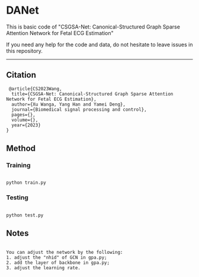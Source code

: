 # DANet
  This is basic code of "CSGSA-Net: Canonical-Structured Graph Sparse Attention Network for Fetal ECG Estimation"
  
  If you need any help for the code and data, do not hesitate to leave issues in this repository.
****
## Citation
 
```
 @article{CS2023Wang,
  title={CSGSA-Net: Canonical-Structured Graph Sparse Attention Network for Fetal ECG Estimation},
  author={Xu Wanga, Yang Han and Yamei Deng},
  journal={Biomedical signal processing and control},
  pages={},
  volume={},
  year={2023}
}

```
## Method
### Training
```

python train.py

```

### Testing

```

python test.py

```

## Notes

```

You can adjust the network by the following:
1. adjust the "nhid" of GCN in gpa.py;
2. add the layer of backbone in gpa.py;
3. adjust the learning rate.

```
